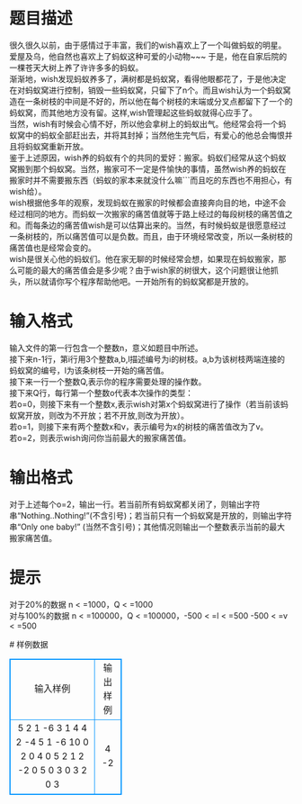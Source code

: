 # 

 
 # 题目描述 
<p>
很久很久以前，由于感情过于丰富，我们的wish喜欢上了一个叫做蚂蚁的明星。爱屋及乌，他自然也喜欢上了蚂蚁这种可爱的小动物~~~ 于是，他在自家后院的一棵苍天大树上养了许许多多的蚂蚁。<br>渐渐地，wish发现蚂蚁养多了，满树都是蚂蚁窝，看得他眼都花了，于是他决定在对蚂蚁窝进行控制，销毁一些蚂蚁窝，只留下了n个。而且wish认为一个蚂蚁窝造在一条树枝的中间是不好的，所以他在每个树枝的末端或分叉点都留下了一个的蚂蚁窝，而其他地方没有留。这样,wish管理起这些蚂蚁就得心应手了。<br>当然，wish有时候会心情不好，所以他会拿树上的蚂蚁出气。他经常会将一个蚂蚁窝中的蚂蚁全部赶出去，并将其封掉；当然他生完气后，有爱心的他总会悔恨并且将蚂蚁窝重新开放。<br>鉴于上述原因，wish养的蚂蚁有个的共同的爱好：搬家。蚂蚁们经常从这个蚂蚁窝搬到那个蚂蚁窝。当然，搬家可不一定是件愉快的事情，虽然wish养的蚂蚁在搬家时并不需要搬东西（蚂蚁的家本来就没什么嘛```而且吃的东西也不用担心，有wish给）。<br>wish根据他多年的观察，发现蚂蚁在搬家的时候都会直接奔向目的地，中途不会经过相同的地方。而蚂蚁一次搬家的痛苦值就等于路上经过的每段树枝的痛苦值之和。而每条边的痛苦值wish是可以估算出来的。当然，有时候蚂蚁是很愿意经过一条树枝的，所以痛苦值可以是负数。而且，由于环境经常改变，所以一条树枝的痛苦值也是经常会变的。<br>wish是很关心他的蚂蚁们。他在家无聊的时候经常会想，如果现在蚂蚁搬家，那么可能的最大的痛苦值会是多少呢？由于wish家的树很大，这个问题很让他抓头，所以就请你写个程序帮助他吧。一开始所有的蚂蚁窝都是开放的。<br></p> 

 
 # 输入格式 
<p>
输入文件的第一行包含一个整数n，意义如题目中所述。<br>接下来n-1行，第i行用3个整数a,b,l描述编号为i的树枝。a,b为该树枝两端连接的蚂蚁窝的编号，l为该条树枝一开始的痛苦值。<br>接下来一行一个整数Q,表示你的程序需要处理的操作数。<br>接下来Q行，每行第一个整数o代表本次操作的类型：<br>若o=0，则接下来有一个整数x,表示wish对第x个蚂蚁窝进行了操作（若当前该蚂蚁窝开放，则改为不开放；若不开放,则改为开放）。<br>若o=1，则接下来有两个整数x和v，表示编号为x的树枝的痛苦值改为了v。<br>若o=2，则表示wish询问你当前最大的搬家痛苦值。<br></p> 

 
 # 输出格式 
<p>
对于上述每个o=2，输出一行。若当前所有蚂蚁窝都关闭了，则输出字符串“Nothing..Nothing!”(不含引号)；若当前只有一个蚂蚁窝是开放的，则输出字符串“Only one baby!” (当然不含引号)；其他情况则输出一个整数表示当前的最大搬家痛苦值。<br></p> 

 
 # 提示 
<p>
对于20%的数据    n < =1000，Q < =1000<br>对与100%的数据   n < =100000，Q < =100000，-500 < =l < =500 -500 < =v < =500<br></p> 
# 样例数据
<style>
        table,table tr th, table tr td { border:1px solid #0094ff; }
        table { width: 200px; min-height: 25px; line-height: 25px; text-align: center; border-collapse: collapse;}   
    </style>
<table>
	<tr>
		<td>输入样例</td>
		<td>输出样例</td>
	</tr>
<tr><td>5
2 1 -6
3 1 4
4 2 -4
5 1 -6
10
0 2
0 4
0 5
2
1 2 -2
0 5
0 3
0 3
2
0 3
</td><td>4
-2</td></tr></table>

